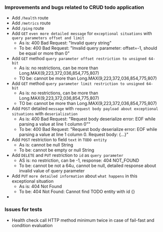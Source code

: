 ### Improvements and bugs related to CRUD todo application

- Add `/health` route
- Add `/metrics` route
- Add `/ping` route
- Add `GET` `even more detailed message` for `exceptional situations` with `query parameters offset and limit`
  - As is: 400 Bad Request: "Invalid query string"
  - To be: 400 Bad Request: "Invalid query parameter: offset=-1, should be equal or more than 0"
- Add `GET` method `query parameter offset restriction to unsigned 64-bit`
  - As is: no restrictions, can be more than Long.MAX(9,223,372,036,854,775,807)
  - TO be: cannot be more than Long.MAX(9,223,372,036,854,775,807)
- Add `GET` method `query parameter limit restriction to unsigned 64-bit`
  - As is: no restrictions, can be more than Long.MAX(9,223,372,036,854,775,807)
  - TO be: cannot be more than Long.MAX(9,223,372,036,854,775,807)
- Add `POST` detailed `message` with `request body payload about exceptional situations` with `deserialization`
  - As is: 400 Bad Request: "Request body deserialize error: EOF while parsing a value at line 1 column 0""
  - To be: 400 Bad Request: "Request body deserialize error: EOF while parsing a value at line 1 column 0. Request body: {...}"
- Add `POST` restriction to field `text` in `TODO entity`
  - As is: cannot be null String
  - To be: cannot be empty or null String
- Add `DELETE` and `PUT` restriction to `id` as `query parameter`
  - AS is: no restriction, can be -1, response: 404 NOT_FOUND
  - To be: cannot be not a 64u, cannot be null, detailed response about invalid value of query parameter
- Add `PUT` `more detailed information` about `what happens` in this exceptional situation
  - As is: 404 Not Found
  - To be: 404 Not Found: Cannot find TODO entity with id {}
- 

### Issues for tests

- Health check call HTTP method minimum twice in case of fail-fast and condition evaluation


